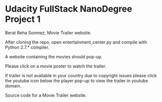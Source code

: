 # Udacity FullStack NanoDegree Project 1

Berat Reha Sonmez, Movie Trailer website.

After cloning the repo, open entertainment_center.py and compile with Python 2.7.* compiler.

A website containing the movies should pop-up.

Please click on a movie poster to watch the trailer.

If trailer is not available in your country due to copyright issues please click the youtube icon below the player pop-up to view the trailer in youtube domain.

Source code for a Movie Trailer website.
